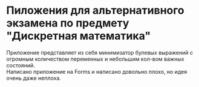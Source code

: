 # Пиложения для альтернативного экзамена по предмету "Дискретная математика"
Приложение представляет из себя минимизатор булевых выражений с огромным количеством переменных и небольшим кол-вом важных состояний.  
Написано приложение на Forms и написано довольно плохо, но идея очень даже неплоха.
